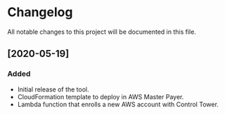 # Changelog
All notable changes to this project will be documented in this file.

## [2020-05-19]
### Added
- Initial release of the tool.
- CloudFormation template to deploy in AWS Master Payer.
- Lambda function that enrolls a new AWS account with Control Tower.